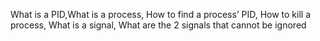 What is a PID,What is a process, How to find a process’ PID, How to kill a process, What is a signal, What are the 2 signals that cannot be ignored

